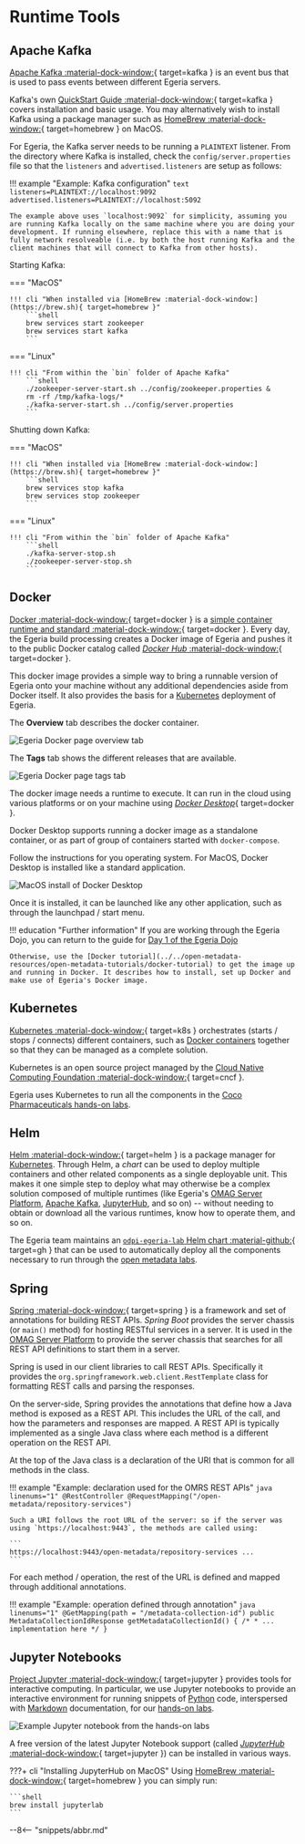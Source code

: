 <!-- SPDX-License-Identifier: CC-BY-4.0 -->
<!-- Copyright Contributors to the Egeria project 2020. -->

# Runtime Tools

## Apache Kafka

[Apache Kafka :material-dock-window:](https://kafka.apache.org){ target=kafka } is an event bus that is used to pass events between different Egeria servers.

Kafka's own [QuickStart Guide :material-dock-window:](https://kafka.apache.org/quickstart){ target=kafka } covers installation and basic usage. You may alternatively wish to install Kafka using a package manager such as [HomeBrew :material-dock-window:](https://brew.sh){ target=homebrew } on MacOS.

For Egeria, the Kafka server needs to be running a `PLAINTEXT` listener. From the directory where Kafka is installed, check the `config/server.properties` file so that the `listeners` and `advertised.listeners` are setup as follows:

!!! example "Example: Kafka configuration"
    ```text
    listeners=PLAINTEXT://localhost:9092
    advertised.listeners=PLAINTEXT://localhost:5092
    ```

    The example above uses `localhost:9092` for simplicity, assuming you are running Kafka locally on the same machine where you are doing your development. If running elsewhere, replace this with a name that is fully network resolveable (i.e. by both the host running Kafka and the client machines that will connect to Kafka from other hosts).

Starting Kafka:

=== "MacOS"

    !!! cli "When installed via [HomeBrew :material-dock-window:](https://brew.sh){ target=homebrew }"
        ```shell
        brew services start zookeeper
        brew services start kafka
        ```

=== "Linux"

    !!! cli "From within the `bin` folder of Apache Kafka"
        ```shell
        ./zookeeper-server-start.sh ../config/zookeeper.properties &
        rm -rf /tmp/kafka-logs/*
        ./kafka-server-start.sh ../config/server.properties
        ```

Shutting down Kafka:

=== "MacOS"

    !!! cli "When installed via [HomeBrew :material-dock-window:](https://brew.sh){ target=homebrew }"
        ```shell
        brew services stop kafka
        brew services stop zookeeper
        ```

=== "Linux"

    !!! cli "From within the `bin` folder of Apache Kafka"
        ```shell
        ./kafka-server-stop.sh
        ./zookeeper-server-stop.sh
        ```

## Docker

[Docker :material-dock-window:](https://www.docker.com){ target=docker } is a [simple container runtime and standard :material-dock-window:](https://www.docker.com/why-docker){ target=docker }. Every day, the Egeria build processing creates a Docker image of Egeria and pushes it to the public Docker catalog called [*Docker Hub* :material-dock-window:](https://hub.docker.com/r/odpi/egeria){ target=docker }.

This docker image provides a simple way to bring a runnable version of Egeria onto your machine without any additional dependencies aside from Docker itself. It also provides the basis for a [Kubernetes](#kubernetes) deployment of Egeria.

The **Overview** tab describes the docker container.

![Egeria Docker page overview tab](../../education/tutorials/docker-tutorial/egeria-docker-page-overview.png)

The **Tags** tab shows the different releases that are available.

![Egeria Docker page tags tab](../../education/tutorials/docker-tutorial/egeria-docker-page-tags.png)

The docker image needs a runtime to execute. It can run in the cloud using various platforms or on your machine using [*Docker Desktop*](https://www.docker.com/products/docker-desktop){ target=docker }.

Docker Desktop supports running a docker image as a standalone container, or as part of group of containers started with `docker-compose`.

Follow the instructions for you operating system. For MacOS, Docker Desktop is installed like a standard application.

![MacOS install of Docker Desktop](../../education/tutorials/docker-tutorial/docker-desktop-install.png)

Once it is installed, it can be launched like any other application, such as through the launchpad / start menu.

!!! education "Further information"
    If you are working through the Egeria Dojo, you can return to the guide for [Day 1 of the Egeria Dojo](./getting-started/dojo/1/egeria-dojo-day-1-3-1-1-platform-set-up-prerequisites)

    Otherwise, use the [Docker tutorial](../../open-metadata-resources/open-metadata-tutorials/docker-tutorial) to get the image up and running in Docker. It describes how to install, set up Docker and make use of Egeria's Docker image.

## Kubernetes

[Kubernetes :material-dock-window:](https://kubernetes.io/){ target=k8s } orchestrates (starts / stops / connects) different containers, such as [Docker containers](#docker) together so that they can be managed as a complete solution.

Kubernetes is an open source project managed by the [Cloud Native Computing Foundation :material-dock-window:](https://www.cncf.io/){ target=cncf }.

Egeria uses Kubernetes to run all the components in the [Coco Pharmaceuticals hands-on labs](./education/open-metadata-labs/overview).

## Helm

[Helm :material-dock-window:](https://helm.sh){ target=helm } is a package manager for [Kubernetes](#kubernetes). Through Helm, a *chart* can be used to deploy multiple containers and other related components as a single deployable unit. This makes it one simple step to deploy what may otherwise be a complex solution composed of multiple runtimes (like Egeria's [OMAG Server Platform](./concepts/omag-server-platform), [Apache Kafka](#apache-kafka), [JupyterHub](#jupyter-notebooks), and so on) -- without needing to obtain or download all the various runtimes, know how to operate them, and so on.

The Egeria team maintains an [`odpi-egeria-lab` Helm chart :material-github:](https://github.com/odpi/egeria-charts){ target=gh } that can be used to automatically deploy all the components necessary to run through the [open metadata labs](./education/open-metadata-labs/overview).

## Spring

[Spring :material-dock-window:](https://spring.io/){ target=spring } is a framework and set of annotations for building REST APIs. *Spring Boot* provides the server chassis (or `main()` method) for hosting RESTful services in a server. It is used in the [OMAG Server Platform](./concepts/omag-server-platform) to provide the server chassis that searches for all REST API definitions to start them in a server.

Spring is used in our client libraries to call REST APIs. Specifically it provides the `org.springframework.web.client.RestTemplate` class for formatting REST calls and parsing the responses.

On the server-side, Spring provides the annotations that define how a Java method is exposed as a REST API. This includes the URL of the call, and how the parameters and responses are mapped. A REST API is typically implemented as a single Java class where each method is a different operation on the REST API.

At the top of the Java class is a declaration of the URI that is common for all methods in the class.

!!! example "Example: declaration used for the OMRS REST APIs"
    ```java linenums="1"
    @RestController
    @RequestMapping("/open-metadata/repository-services")
    ```

    Such a URI follows the root URL of the server: so if the server was using `https://localhost:9443`, the methods are called using:

    ```
    https://localhost:9443/open-metadata/repository-services ...
    ```

For each method / operation, the rest of the URL is defined and mapped through additional annotations.

!!! example "Example: operation defined through annotation"
    ```java linenums="1"
    @GetMapping(path = "/metadata-collection-id")
    public MetadataCollectionIdResponse getMetadataCollectionId()
    {
       /*
        * ... implementation here
        */
    }
    ```

## Jupyter Notebooks

[Project Jupyter :material-dock-window:](https://jupyter.org){ target=jupyter } provides tools for interactive computing. In particular, we use Jupyter notebooks to provide an interactive environment for running snippets of [Python](./guides/developer/languages/#python) code, interspersed with [Markdown](./guides/developer/languages/#markdown) documentation, for our [hands-on labs](./education/open-metadata-labs).

![Example Jupyter notebook from the hands-on labs](../../education/tutorials/jupyter-tutorial/jupyter-notebook-browser-window.png)

A free version of the latest Jupyter Notebook support (called [*JupyterHub* :material-dock-window:](https://jupyter.org/hub){ target=jupyter }) can be installed in various ways.

???+ cli "Installing JupyterHub on MacOS"
    Using [HomeBrew :material-dock-window:](https://brew.sh){ target=homebrew } you can simply run:

    ```shell
    brew install jupyterlab
    ```

--8<-- "snippets/abbr.md"
